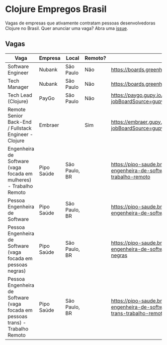 # Clojure Empregos Brasil

Vagas de empresas que ativamente contratam pessoas desenvolvedoras Clojure no Brasil. Quer anunciar uma vaga? Abra uma [issue](issues).

## Vagas


|                                                                           Vaga |    Empresa |         Local | Remoto? |                                                                                                            Onde aplicar |
|--------------------------------------------------------------------------------|------------|---------------|---------|-------------------------------------------------------------------------------------------------------------------------|
|                                                              Software Engineer |     Nubank |     São Paulo |     Não |                                                                 https://boards.greenhouse.io/nubank/nubank/jobs/2569175 |
|                                                                   Tech Manager |     Nubank |     São Paulo |     Não |                                                                 https://boards.greenhouse.io/nubank/nubank/jobs/2185260 |
|                                                            Tech Lead (Clojure) |      PayGo |     São Paulo |     Não |                                                      https://paygo.gupy.io//jobs/462412?jobBoardSource=gupy_public_page |
|                          Remote Senior Back-End / Fullstack Engineer - Clojure |    Embraer |               |     Sim |                                                    https://embraer.gupy.io//jobs/536712?jobBoardSource=gupy_public_page |
|             Engenheira de Software (vaga focada em mulheres) - Trabalho Remoto | Pipo Saúde | São Paulo, BR |         |             https://pipo-saude.breezy.hr//p/2508984cb6c6-engenheira-de-software-vaga-focada-em-mulheres-trabalho-remoto |
|                                                  Pessoa Engenheira de Software | Pipo Saúde | São Paulo, BR |         |                                              https://pipo-saude.breezy.hr//p/4339d952332d-pessoa-engenheira-de-software |
|                  Pessoa Engenheira de Software (vaga focada em pessoas negras) | Pipo Saúde | São Paulo, BR |         |                https://pipo-saude.breezy.hr//p/1a9152c5e824-pessoa-engenheira-de-software-vaga-focada-em-pessoas-negras |
| Pessoa Engenheira de Software (vaga focada em pessoas trans) - Trabalho Remoto | Pipo Saúde | São Paulo, BR |         | https://pipo-saude.breezy.hr//p/647061946892-pessoa-engenheira-de-software-vaga-focada-em-pessoas-trans-trabalho-remoto |


